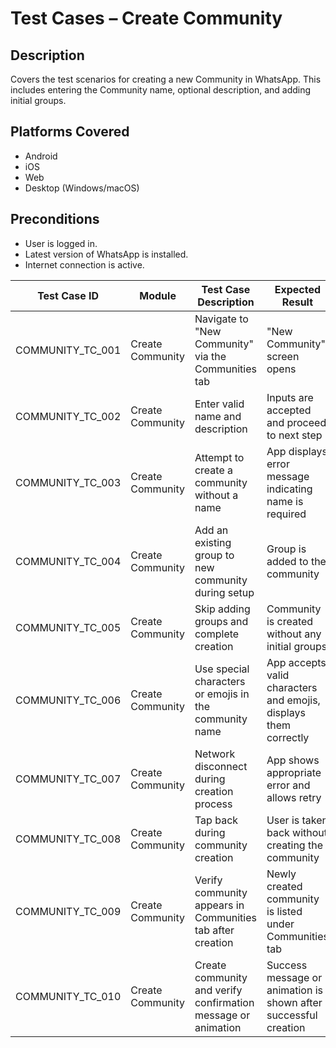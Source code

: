 # Test Cases – Create Community

## Description
Covers the test scenarios for creating a new Community in WhatsApp. This includes entering the Community name, optional description, and adding initial groups.

## Platforms Covered
- Android
- iOS
- Web
- Desktop (Windows/macOS)

## Preconditions
- User is logged in.
- Latest version of WhatsApp is installed.
- Internet connection is active.

| Test Case ID       | Module            | Test Case Description                                                      | Expected Result                                                                 | Status | Priority | Notes |
|--------------------|-------------------|-----------------------------------------------------------------------------|----------------------------------------------------------------------------------|--------|----------|-------|
| COMMUNITY_TC_001   | Create Community  | Navigate to "New Community" via the Communities tab                        | "New Community" screen opens                                                     | Pass   | High     |       |
| COMMUNITY_TC_002   | Create Community  | Enter valid name and description                                           | Inputs are accepted and proceed to next step                                    | Pass   | High     |       |
| COMMUNITY_TC_003   | Create Community  | Attempt to create a community without a name                               | App displays error message indicating name is required                          | Pass   | High     |       |
| COMMUNITY_TC_004   | Create Community  | Add an existing group to new community during setup                        | Group is added to the community                                                  | Pass   | Medium   |       |
| COMMUNITY_TC_005   | Create Community  | Skip adding groups and complete creation                                   | Community is created without any initial groups                                 | Pass   | Medium   |       |
| COMMUNITY_TC_006   | Create Community  | Use special characters or emojis in the community name                     | App accepts valid characters and emojis, displays them correctly                | Pass   | Low      |       |
| COMMUNITY_TC_007   | Create Community  | Network disconnect during creation process                                 | App shows appropriate error and allows retry                                    | Pass   | Medium   |       |
| COMMUNITY_TC_008   | Create Community  | Tap back during community creation                                         | User is taken back without creating the community                               | Pass   | Low      |       |
| COMMUNITY_TC_009   | Create Community  | Verify community appears in Communities tab after creation                 | Newly created community is listed under Communities tab                         | Pass   | High     |       |
| COMMUNITY_TC_010   | Create Community  | Create community and verify confirmation message or animation              | Success message or animation is shown after successful creation                 | Pass   | Medium   |       |
